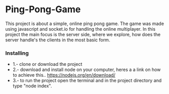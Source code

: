 # Ping-Pong-Game

This project is about a simple, online ping pong game. The game was made using javascript and socket.io for handling the online multiplayer. In this project the main focus is the server side, where we explore, how does the server handle's the clients in the most basic form.

### Installing

* 1.- clone or download the project 
* 2.- download and install node on your computer, heres a a link on how to achieve this.. https://nodejs.org/en/download/
* 3.- to run the project open the terminal and in the project directory and type "node index". 



 
